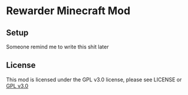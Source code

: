 # Rewarder Minecraft Mod
## Setup

Someone remind me to write this shit later

## License

This mod is licensed under the GPL v3.0 license, please see LICENSE or [GPL v3.0](https://www.gnu.org/licenses/gpl-3.0.en.html)